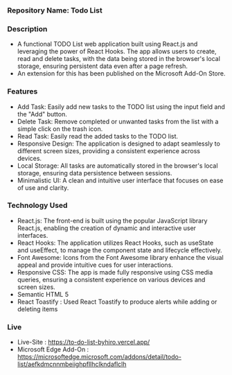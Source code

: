 ### Repository Name: Todo List

### Description
- A functional TODO List web application built using React.js and leveraging the power of React Hooks. The app allows users to create, read and delete tasks, with the data being stored in the browser's local storage, ensuring persistent data even after a page refresh.
- An extension for this has been published on the Microsoft Add-On Store.

### Features

- Add Task: Easily add new tasks to the TODO list using the input field and the "Add" button.
- Delete Task: Remove completed or unwanted tasks from the list with a simple click on the trash icon.
- Read Task: Easily read the added tasks to the TODO list.
- Responsive Design: The application is designed to adapt seamlessly to different screen sizes, providing a consistent experience across devices.
- Local Storage: All tasks are automatically stored in the browser's local storage, ensuring data persistence between sessions.
- Minimalistic UI: A clean and intuitive user interface that focuses on ease of use and clarity.

### Technology Used

- React.js: The front-end is built using the popular JavaScript library React.js, enabling the creation of dynamic and interactive user interfaces.
- React Hooks: The application utilizes React Hooks, such as useState and useEffect, to manage the component state and lifecycle effectively.
- Font Awesome: Icons from the Font Awesome library enhance the visual appeal and provide intuitive cues for user interactions.
- Responsive CSS: The app is made fully responsive using CSS media queries, ensuring a consistent experience on various devices and screen sizes.
- Semantic HTML 5
- React Toastify : Used React Toastify to produce alerts while adding or deleting items

### Live
 - Live-Site : https://to-do-list-byhiro.vercel.app/
 - Microsoft Edge Add-On : https://microsoftedge.microsoft.com/addons/detail/todo-list/aefkdmcnnmbeiighpfllhclkndaflclh
